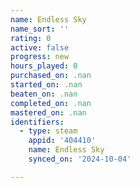 ```yaml
---
name: Endless Sky
name_sort: ''
rating: 0
active: false
progress: new
hours_played: 0
purchased_on: .nan
started_on: .nan
beaten_on: .nan
completed_on: .nan
mastered_on: .nan
identifiers:
  - type: steam
    appid: '404410'
    name: Endless Sky
    synced_on: '2024-10-04'

---
```

